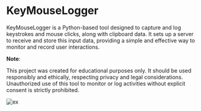 # KeyMouseLogger
KeyMouseLogger is a Python-based tool designed to capture and log keystrokes and mouse clicks, along with clipboard data. It sets up a server to receive and store this input data, providing a simple and effective way to monitor and record user interactions.

**Note**:

This project was created for educational purposes only. It should be used responsibly and ethically, respecting privacy and legal considerations. Unauthorized use of this tool to monitor or log activities without explicit consent is strictly prohibited.

![ex](https://github.com/Eug-Car/KeyMouseLogger/assets/82042434/c6a14cc4-e953-49f0-87d0-3cc484f52f8c)
